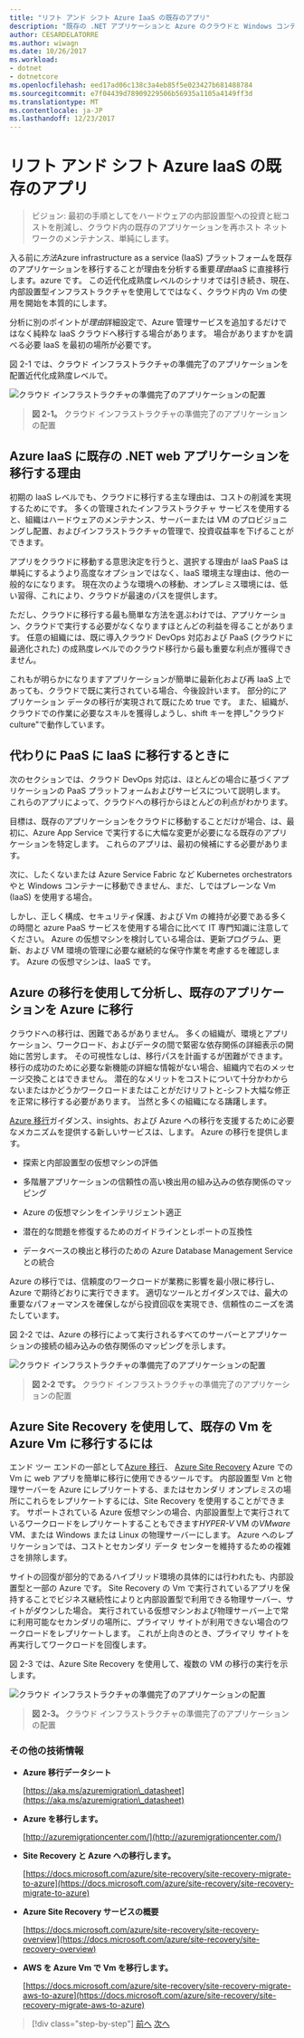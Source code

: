 ```yaml
---
title: "リフト アンド シフト Azure IaaS の既存のアプリ"
description: "既存の .NET アプリケーションと Azure のクラウドと Windows コンテナーを開放します。"
author: CESARDELATORRE
ms.author: wiwagn
ms.date: 10/26/2017
ms.workload:
- dotnet
- dotnetcore
ms.openlocfilehash: eed17ad06c138c3a4eb85f5e023427b681488784
ms.sourcegitcommit: e7f04439d78909229506b56935a1105a4149ff3d
ms.translationtype: MT
ms.contentlocale: ja-JP
ms.lasthandoff: 12/23/2017
---
```

# <a name="lift-and-shift-existing-apps-azure-iaas"></a>リフト アンド シフト Azure IaaS の既存のアプリ

> ビジョン: 最初の手順としてをハードウェアの内部設置型への投資と総コストを削減し、クラウド内の既存のアプリケーションを再ホスト ネットワークのメンテナンス、単純にします。

入る前に*方法*Azure infrastructure as a service (IaaS) プラットフォームを既存のアプリケーションを移行することが理由を分析する重要*理由*IaaS に直接移行します。azure です。 この近代化成熟度レベルのシナリオでは引き続き、現在、内部設置型インフラストラクチャを使用してではなく、クラウド内の Vm の使用を開始を本質的にします。

分析に別のポイントが*理由*詳細設定で、Azure 管理サービスを追加するだけではなく純粋な IaaS クラウドへ移行する場合があります。 場合がありますかを調べる必要 IaaS を最初の場所が必要です。

図 2-1 では、クラウド インフラストラクチャの準備完了のアプリケーションを配置近代化成熟度レベルで。

![クラウド インフラストラクチャの準備完了のアプリケーションの配置](./media/image2-1.png)

> **図 2-1。** クラウド インフラストラクチャの準備完了のアプリケーションの配置

## <a name="why-migrate-existing-net-web-applications-to-azure-iaas"></a>Azure IaaS に既存の .NET web アプリケーションを移行する理由 

初期の IaaS レベルでも、クラウドに移行する主な理由は、コストの削減を実現するためにです。 多くの管理されたインフラストラクチャ サービスを使用すると、組織はハードウェアのメンテナンス、サーバーまたは VM のプロビジョニングし配置、およびインフラストラクチャの管理で、投資収益率を下げることができます。

アプリをクラウドに移動する意思決定を行うと、選択する理由が IaaS PaaS は単純にするようより高度なオプションではなく、IaaS 環境主な理由は、他の一般的なになります。 現在次のような環境への移動、オンプレミス環境には、低い習得、これにより、クラウドが最速のパスを提供します。

ただし、クラウドに移行する最も簡単な方法を選ぶわけでは、アプリケーション、クラウドで実行する必要がなくなりますほとんどの利益を得ることがあります。 任意の組織には、既に導入クラウド DevOps 対応および PaaS (クラウドに最適化された) の成熟度レベルでのクラウド移行から最も重要な利点が獲得できません。

これもが明らかになりますアプリケーションが簡単に最新化および再 IaaS 上であっても、クラウドで既に実行されている場合、今後設計います。 部分的にアプリケーション データの移行が実現されて既にため true です。 また、組織が、クラウドでの作業に必要なスキルを獲得しようし、shift キーを押し"クラウド culture"で動作しています。

## <a name="when-to-migrate-to-iaas-instead-of-to-paas"></a>代わりに PaaS に IaaS に移行するときに

次のセクションでは、クラウド DevOps 対応は、ほとんどの場合に基づくアプリケーションの PaaS プラットフォームおよびサービスについて説明します。 これらのアプリによって、クラウドへの移行からほとんどの利点がわかります。

目標は、既存のアプリケーションをクラウドに移動することだけが場合、は、最初に、Azure App Service で実行するに大幅な変更が必要になる既存のアプリケーションを特定します。 これらのアプリは、最初の候補にする必要があります。

次に、したくないまたは Azure Service Fabric など Kubernetes orchestrators やと Windows コンテナーに移動できません、まだ、しではプレーンな Vm (IaaS) を使用する場合。

しかし、正しく構成、セキュリティ保護、および Vm の維持が必要である多くの時間と azure PaaS サービスを使用する場合に比べて IT 専門知識に注意してください。 Azure の仮想マシンを検討している場合は、更新プログラム、更新、および VM 環境の管理に必要な継続的な保守作業を考慮するを確認します。 Azure の仮想マシンは、IaaS です。

## <a name="use-azure-migrate-to-analyze-and-migrate-your-existing-applications-to-azure"></a>Azure の移行を使用して分析し、既存のアプリケーションを Azure に移行

クラウドへの移行は、困難であるがありません。 多くの組織が、環境とアプリケーション、ワークロード、およびデータの間で緊密な依存関係の詳細表示の開始に苦労します。 その可視性なしは、移行パスを計画するが困難ができます。 移行の成功のために必要な新機能の詳細な情報がない場合、組織内で右のメッセージ交換ことはできません。 潜在的なメリットをコストについて十分かわからないまたはかどうかワークロードまたはことがだけリフトと-シフト大幅な修正を正常に移行する必要があります。 当然と多くの組織になる躊躇します。

[Azure 移行](https://aka.ms/azuremigrate)ガイダンス、insights、および Azure への移行を支援するために必要なメカニズムを提供する新しいサービスは、します。 Azure の移行を提供します。

-   探索と内部設置型の仮想マシンの評価

-   多階層アプリケーションの信頼性の高い検出用の組み込みの依存関係のマッピング

-   Azure の仮想マシンをインテリジェント適正

-   潜在的な問題を修復するためのガイドラインとレポートの互換性

-   データベースの検出と移行のための Azure Database Management Service との統合

Azure の移行では、信頼度のワークロードが業務に影響を最小限に移行し、Azure で期待どおりに実行できます。 適切なツールとガイダンスでは、最大の重要なパフォーマンスを確保しながら投資回収を実現でき、信頼性のニーズを満たしています。

図 2-2 では、Azure の移行によって実行されるすべてのサーバーとアプリケーションの接続の組み込みの依存関係のマッピングを示します。

![クラウド インフラストラクチャの準備完了のアプリケーションの配置](./media/image2-2.png)

> **図 2-2 です。** クラウド インフラストラクチャの準備完了のアプリケーションの配置

## <a name="use-azure-site-recovery-to-migrate-your-existing-vms-to-azure-vms"></a>Azure Site Recovery を使用して、既存の Vm を Azure Vm に移行するには

エンド ツー エンドの一部として[Azure 移行](https://aka.ms/azuremigrate)、 [Azure Site Recovery](https://docs.microsoft.com/azure/site-recovery/site-recovery-overview) Azure での Vm に web アプリを簡単に移行に使用できるツールです。 内部設置型 Vm と物理サーバーを Azure にレプリケートする、またはセカンダリ オンプレミスの場所にこれらをレプリケートするには、Site Recovery を使用することができます。 サポートされている Azure 仮想マシンの場合、内部設置型上で実行されているワークロードをレプリケートすることもできます*HYPER-V* VM の*VMware* VM、または Windows または Linux の物理サーバーにします。 Azure へのレプリケーションでは、コストとセカンダリ データ センターを維持するための複雑さを排除します。

サイトの回復が部分的であるハイブリッド環境の具体的には行われたも、内部設置型と一部の Azure です。 Site Recovery の Vm で実行されているアプリを保持することでビジネス継続性によりと内部設置型で利用できる物理サーバー、サイトがダウンした場合。 実行されている仮想マシンおよび物理サーバー上で常に利用可能なセカンダリの場所に、プライマリ サイトが利用できない場合のワークロードをレプリケートします。 これが上向きのとき、プライマリ サイトを再実行してワークロードを回復します。

図 2-3 では、Azure Site Recovery を使用して、複数の VM の移行の実行を示します。

![クラウド インフラストラクチャの準備完了のアプリケーションの配置](./media/image2-3.png)

> **図 2-3。** クラウド インフラストラクチャの準備完了のアプリケーションの配置

### <a name="additional-resources"></a>その他の技術情報

-   **Azure 移行データシート**

    [https://aka.ms/azuremigration\_datasheet](https://aka.ms/azuremigration\_datasheet)

-   **Azure を移行します。**

    [http://azuremigrationcenter.com/](http://azuremigrationcenter.com/)

-   **Site Recovery と Azure への移行します。**

    [https://docs.microsoft.com/azure/site-recovery/site-recovery-migrate-to-azure](https://docs.microsoft.com/azure/site-recovery/site-recovery-migrate-to-azure)

-   **Azure Site Recovery サービスの概要**

    [https://docs.microsoft.com/azure/site-recovery/site-recovery-overview](https://docs.microsoft.com/azure/site-recovery/site-recovery-overview)

-   **AWS を Azure Vm で Vm を移行します。**

    [https://docs.microsoft.com/azure/site-recovery/site-recovery-migrate-aws-to-azure](https://docs.microsoft.com/azure/site-recovery/site-recovery-migrate-aws-to-azure)

>[!div class="step-by-step"]
[前へ](index.md)
[次へ](migrate-your-relational-databases-to-azure.md)
